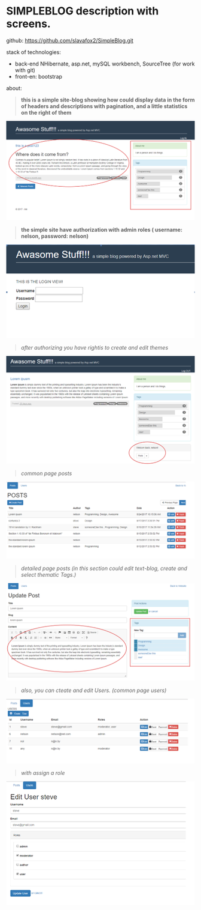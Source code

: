 # **SIMPLEBLOG**  description with screens.

github: https://github.com/slavafox2/SimpleBlog.git

stack of technologies:  

* back-end 	NHibernate, asp.net, mySQL workbench, SourceTree (for work with git)
* front-en: bootstrap

about: 
>__this is a simple site-blog showing how could display data in the form of headers and descriptions with pagination, and a little statistics on the right of them__

![1](/imagesForReadMe//1.png)

>__the simple site have authorization with admin roles ( username: nelson, password: nelson)__

![2](/imagesForReadMe//2.png)

>_after authorizing you have rightis to create and edit themes_

![3](/imagesForReadMe//3.png) 

>_common page posts_

 ![4](/imagesForReadMe//4.png)


>_detailed page posts
(in this section could edit text-blog, create and select thematic Tags.)_

![5](/imagesForReadMe//5.png)

>_also, you can cteate and edit Users. (common page users)_


![6](/imagesForReadMe//6.png)

 
>_with assign a role_

![7](/imagesForReadMe//7.png)

 






